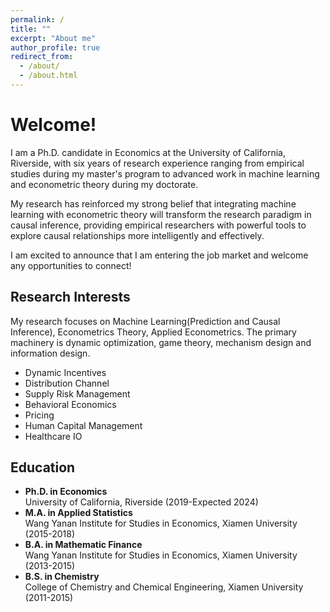 ```yaml
---
permalink: /
title: ""
excerpt: "About me"
author_profile: true
redirect_from: 
  - /about/
  - /about.html
---
```


# Welcome!

I am a Ph.D. candidate in Economics at the University of California, Riverside, with six years of research experience ranging from empirical studies during my master's program to advanced work in machine learning and econometric theory during my doctorate. 

My research has reinforced my strong belief that integrating machine learning with econometric theory will transform the research paradigm in causal inference, providing empirical researchers with powerful tools to explore causal relationships more intelligently and effectively.

I am excited to announce that I am entering the job market and welcome any opportunities to connect!

## Research Interests

My research focuses on Machine Learning(Prediction and Causal Inference), Econometrics Theory, Applied Econometrics. The primary machinery is dynamic optimization, game theory, mechanism design and information design.

* Dynamic Incentives
* Distribution Channel
* Supply Risk Management
* Behavioral Economics
* Pricing
* Human Capital Management
* Healthcare IO



## Education

* **Ph.D. in Economics**   
University of California, Riverside (2019-Expected 2024)
* **M.A. in Applied Statistics**    
Wang Yanan Institute for Studies in Economics, Xiamen University (2015-2018)
* **B.A. in Mathematic Finance**    
Wang Yanan Institute for Studies in Economics, Xiamen University (2013-2015)
* **B.S. in Chemistry**    
College of Chemistry and Chemical Engineering, Xiamen University (2011-2015)






